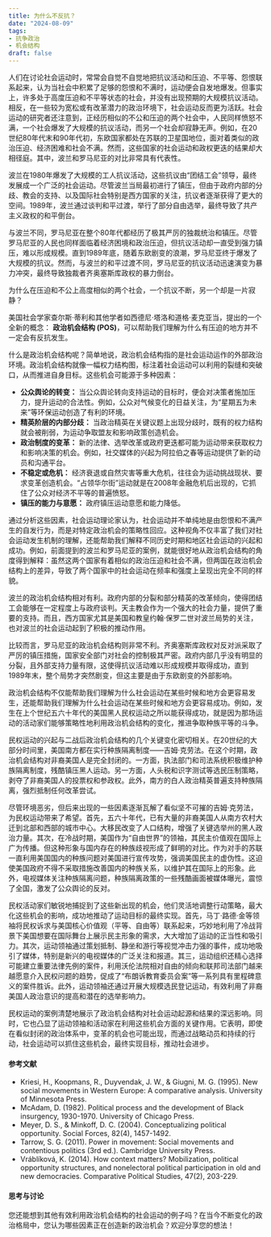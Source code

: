 ```yaml
---
title: 为什么不反抗？
date: "2024-08-09"
tags:
- 抗争政治
- 机会结构
draft: false
---
```


人们在讨论社会运动时，常常会自觉不自觉地把抗议活动和压迫、不平等、怨恨联系起来，认为当社会中积累了足够的怨恨和不满时，运动便会自发地爆发。但事实上，许多处于高度压迫和不平等状态的社会，并没有出现预期的大规模抗议活动。相反，在一些较为宽松或有改革潜力的政治环境下，社会运动反而更为活跃。社会运动的研究者还注意到，正经历相似的不公和压迫的两个社会中，人民同样愤怒不满，一个社会爆发了大规模的抗议活动，而另一个社会却寂静无声。例如，在20世纪80年代末和90年代初，东欧国家都处在苏联的卫星国地位，面对着类似的政治压迫、经济困难和社会不满。然而，这些国家的社会运动和政权更迭的结果却大相径庭。其中，波兰和罗马尼亚的对比非常具有代表性。

波兰在1980年爆发了大规模的工人抗议活动，这些抗议由“团结工会”领导，最终发展成一个广泛的社会运动。尽管波兰当局最初进行了镇压，但由于政府内部的分歧、教会的支持、以及国际社会特别是西方国家的关注，抗议者逐渐获得了更大的空间。1989年，波兰通过谈判和平过渡，举行了部分自由选举，最终导致了共产主义政权的和平倒台。

与波兰不同，罗马尼亚在整个80年代都经历了极其严厉的独裁统治和镇压。尽管罗马尼亚的人民也同样面临着经济困境和政治压迫，但抗议活动却一直受到强力镇压，难以形成规模。直到1989年底，随着东欧剧变的浪潮，罗马尼亚终于爆发了大规模的抗议。然而，与波兰的和平过渡不同，罗马尼亚的抗议活动迅速演变为暴力冲突，最终导致独裁者齐奥塞斯库政权的暴力倒台。

为什么在压迫和不公上高度相似的两个社会，一个抗议不断，另一个却是一片寂静？

美国社会学家查尔斯·蒂利和其他学者如西德尼·塔洛和道格·麦克亚当，提出的一个全新的概念： **政治机会结构 (POS)**，可以帮助我们理解为什么有压迫的地方并不一定会有反抗发生。

什么是政治机会结构呢？简单地说，政治机会结构指的是社会运动运作的外部政治环境。政治机会结构就像一幅权力结构图，标注着社会运动可以利用的裂缝和突破口，从而推进自身目标。这些机会可能源于多种因素：

* **公众舆论的转变：** 当公众舆论转向支持运动的目标时，便会对决策者施加压力，提升运动的合法性。例如，公众对气候变化的日益关注，为“星期五为未来”等环保运动创造了有利的环境。
* **精英阶层的内部分歧：** 当政治精英在关键议题上出现分歧时，既有的权力结构就会被削弱，为运动争取盟友和影响政策创造机会。
* **政治制度的变革：**  新的法律、选举改革或政府更迭都可能为运动带来获取权力和影响决策的机会。例如，社交媒体的兴起为阿拉伯之春等运动提供了新的动员和沟通平台。
* **不稳定或危机：**  经济衰退或自然灾害等重大危机，往往会为运动挑战现状、要求变革创造机会。“占领华尔街”运动就是在2008年金融危机后出现的，它抓住了公众对经济不平等的普遍愤怒。
* **镇压的能力与意愿：** 政府镇压运动意愿和能力降低。

通过分析这些因素，社会运动理论家认为，社会运动并不单纯地是由怨恨和不满产生的自发行为，而是对特定政治机会的策略性回应。这种视角不仅丰富了我们对社会运动发生机制的理解，还能帮助我们解释不同历史时期和地区社会运动的兴起和成功。例如，前面提到的波兰和罗马尼亚的案例，就能很好地从政治机会结构的角度得到解释：虽然这两个国家有着相似的政治压迫和社会不满，但两国在政治机会结构上的差异，导致了两个国家中的社会运动在频率和强度上呈现出完全不同的样貌。

波兰的政治机会结构相对有利。政府内部的分裂和部分精英的改革倾向，使得团结工会能够在一定程度上与政府谈判。天主教会作为一个强大的社会力量，提供了重要的支持。而且，西方国家尤其是美国和教皇约翰·保罗二世对波兰局势的关注，也对波兰的社会运动起到了积极的推动作用。

比较而言，罗马尼亚的政治机会结构则非常不利。齐奥塞斯库政权对反对派采取了严厉的镇压措施，国家安全部门对社会的控制极其严密。政府内部几乎没有明显的分裂，且外部支持力量有限，这使得抗议活动难以形成规模并取得成功，直到1989年末，整个局势才突然剧变，但这主要是由于东欧剧变的外部影响。

政治机会结构不仅能帮助我们理解为什么社会运动在某些时候和地方会更容易发生，还能帮助我们理解为什么社会运动在某些时候和地方会更容易成功。例如，发生在上个世纪五六十年代的美国黑人民权运动之所以能获得成功，就是因为那场运动的活动家们能够策略性地利用政治机会结构的变化，推进争取种族平等的斗争。

民权运动的兴起与二战后政治机会结构的几个关键变化密切相关。在20世纪的大部分时间里，美国南方都在实行种族隔离制度——吉姆·克劳法。在这个时期，政治机会结构对非裔美国人是完全封闭的。一方面，执法部门和司法系统积极维护种族隔离制度，残酷镇压黑人运动。另一方面，人头税和识字测试等选民压制策略，剥夺了非裔美国人的投票权和参政权。此外，南方的白人政治精英普遍支持种族隔离，强烈抵制任何改革尝试。

尽管环境恶劣，但后来出现的一些因素逐渐瓦解了看似坚不可摧的吉姆·克劳法，为民权运动带来了希望。首先，五六十年代，已有大量的非裔美国人从南方农村大迁到北部和西部的城市中心。大移民改变了人口结构，增强了关键选举州的黑人政治力量。其次，在冷战时期，美国作为“自由世界”的领袖，其民主价值观在国际上广为传播。但这种形象与国内存在的种族歧视形成了鲜明的对比。作为对手的苏联一直利用美国国内的种族问题对美国进行宣传攻势，强调美国民主的虚伪性。这迫使美国政府不得不采取措施改善国内的种族关系，以维护其在国际上的形象。此外，电视媒体关注种族隔离问题，种族隔离政策的一些残酷画面被媒体曝光，震惊了全国，激发了公众舆论的反对。

民权活动家们敏锐地捕捉到了这些新出现的机会，他们灵活地调整行动策略，最大化这些机会的影响，成功地推动了运动目标的最终实现。首先，马丁·路德·金等领袖将民权诉求与美国核心价值观（平等、自由等）联系起来，巧妙地利用了冷战背景下美国想要在国际舞台上展示民主形象的需求，大大增加了运动的正当性和吸引力。其次，运动领袖通过策划抵制、静坐和游行等视觉冲击力强的事件，成功地吸引了媒体，特别是新兴的电视媒体的广泛关注和报道。其三，运动组织还精心选择可能建立重要法律先例的案件，利用沃伦法院相对自由的倾向和联邦司法部门越来越愿意介入民权问题的趋势，促成了“布朗诉教育委员会案”等一系列具有里程碑意义的案件胜诉。此外，运动领袖还通过开展大规模选民登记运动，有效利用了非裔美国人政治意识的提高和潜在的选举影响力。

民权运动的案例清楚地展示了政治机会结构对社会运动起源和结果的深远影响。同时，它也凸显了运动领袖和活动家在利用这些机会方面的关键作用。它表明，即使在看似封闭的政治体系中，变革的机会也可能出现，而通过战略动员和持续的行动，社会运动可以抓住这些机会，最终实现目标，推动社会进步。

#### 参考文献

* Kriesi, H., Koopmans, R., Duyvendak, J. W., & Giugni, M. G. (1995). New social movements in Western Europe: A comparative analysis. University of Minnesota Press.
* McAdam, D. (1982). Political process and the development of Black insurgency, 1930-1970. University of Chicago Press.
* Meyer, D. S., & Minkoff, D. C. (2004). Conceptualizing political opportunity. Social Forces, 82(4), 1457-1492.
* Tarrow, S. G. (2011). Power in movement: Social movements and contentious politics (3rd ed.). Cambridge University Press.
* Vráblíková, K. (2014). How context matters? Mobilization, political opportunity structures, and nonelectoral political participation in old and new democracies. Comparative Political Studies, 47(2), 203-229.

#### 思考与讨论

您还能想到其他有效利用政治机会结构的社会运动的例子吗？在当今不断变化的政治格局中，您认为哪些因素正在创造新的政治机会？欢迎分享您的想法！
